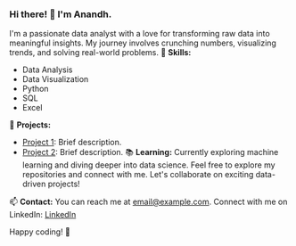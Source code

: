 ### Hi there! 👋 I'm Anandh.
I'm a passionate data analyst with a love for transforming raw data into meaningful insights. My journey involves crunching numbers, visualizing trends, and solving real-world problems. 
🌟 **Skills:**
- Data Analysis
- Data Visualization
- Python
- SQL
- Excel

🚀 **Projects:**
- [Project 1](link-to-project-1): Brief description.
- [Project 2](link-to-project-2): Brief description.
📚 **Learning:**
Currently exploring machine learning and diving deeper into data science.
Feel free to explore my repositories and connect with me. Let's collaborate on exciting data-driven projects!

📫 **Contact:**
You can reach me at [email@example.com](mailto:email@example.com).
Connect with me on LinkedIn: [LinkedIn](https://www.linkedin.com/in/anandh-profile/)


Happy coding! 🚀
